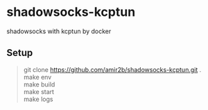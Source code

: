 # shadowsocks-kcptun
shadowsocks with kcptun by docker

## Setup
> git clone https://github.com/amir2b/shadowsocks-kcptun.git .  
> make env  
> make build  
> make start  
> make logs